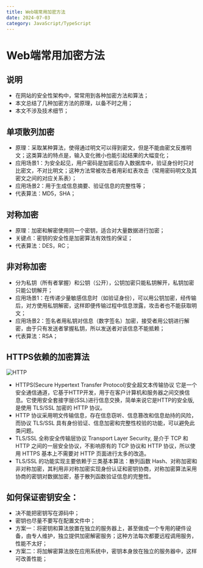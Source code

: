 ```yaml
---
title: Web端常用加密方法
date: 2024-07-03
category: JavaScript/TypeScript
---
```


# Web端常用加密方法

## 说明

- 在网站的安全性架构中，常常用到各种加密方法和算法；
- 本文总结了几种加密方法的原理，以备不时之用；
- 本文不涉及技术细节；

## 单项散列加密

- 原理：采取某种算法，使得通过明文可以得到密文，但是不能由密文反推明文；这类算法的特点是，输入变化微小也能引起结果的大幅变化；
- 应用场景1：为安全起见，用户密码是加密后存入数据库中，验证身份时只对比密文，不对比明文；这种方法常被攻击者用彩虹表攻击（常用密码明文及其密文之间的对应关系表）；
- 应用场景2：用于生成信息摘要、验证信息的完整性等；
- 代表算法：MD5，SHA；

## 对称加密

- 原理：加密和解密使用同一个密钥，适合对大量数据进行加密；
- 关键点：密钥的安全性是加密算法有效性的保证；
- 代表算法：DES，RC；

## 非对称加密

- 分为私钥（所有者掌握）和公钥（公开），公钥加密只能私钥解开，私钥加密只能公钥解开；
- 应用场景1：在传递少量敏感信息时（如验证身份），可以用公钥加密，经传输后，对方使用私钥解密，这样即便传输过程中信息泄露，攻击者也不能获取明文；
- 应用场景2：签名者用私钥对信息（数字签名）加密，接受者用公钥进行解密，由于只有发送者掌握私钥，所以发送者对该信息不能抵赖；
- 代表算法：RSA；

## HTTPS依赖的加密算法

![HTTP](https://changsiyuan.github.io/images/safety/https-tls-ssl.png)

- HTTPS(Secure Hypertext Transfer Protocol)安全超文本传输协议 它是一个安全通信通道，它基于HTTP开发，用于在客户计算机和服务器之间交换信息。它使用安全套接字层(SSL)进行信息交换，简单来说它是HTTP的安全版,是使用 TLS/SSL 加密的 HTTP 协议。
- HTTP 协议采用明文传输信息，存在信息窃听、信息篡改和信息劫持的风险，而协议 TLS/SSL 具有身份验证、信息加密和完整性校验的功能，可以避免此类问题。
- TLS/SSL 全称安全传输层协议 Transport Layer Security, 是介于 TCP 和 HTTP 之间的一层安全协议，不影响原有的 TCP 协议和 HTTP 协议，所以使用 HTTPS 基本上不需要对 HTTP 页面进行太多的改造。
- TLS/SSL 的功能实现主要依赖于三类基本算法：散列函数 Hash、对称加密和非对称加密，其利用非对称加密实现身份认证和密钥协商，对称加密算法采用协商的密钥对数据加密，基于散列函数验证信息的完整性。

## 如何保证密钥安全：

- 决不能把密钥写在源码中；
- 密钥也尽量不要写在配置文件中；
- 方案一：将密钥和算法放置在独立的服务器上，甚至做成一个专用的硬件设备，由专人维护，独立提供加密解密服务；这种方法每次都要远程调用服务，性能不太好；
- 方案二：将加解密算法放在应用系统中，密钥本身放在独立的服务器中，这样可改善性能；
